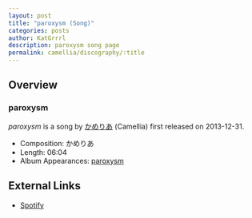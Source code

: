 ```yaml
---
layout: post
title: "paroxysm (Song)"
categories: posts
author: KatGrrrl
description: paroxysm song page
permalink: camellia/discography/:title
---
```


## Overview

### paroxysm

*paroxysm* is a song by [かめりあ](/camellia) (Camellia) first released on 2013-12-31.

* Composition: かめりあ
* Length: 06:04
* Album Appearances: [paroxysm](<{% link postsInclude/_posts/camellia/albums/paroxysm/2023-12-05-paroxysm.md%}>)

## External Links

* [Spotify](https://open.spotify.com/track/21B1AfDu0FGYoznJZoAFB9?si=b5e58afff9db4382)
